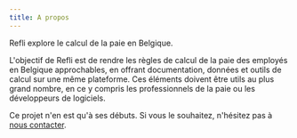 ```yaml
---
title: A propos
---
```


Refli explore le calcul de la paie en Belgique.

L'objectif de Refli est de rendre les règles de calcul de la paie des employés
en Belgique approchables, en offrant documentation, données et outils de
calcul sur une même plateforme. Ces éléments doivent être utils au plus grand
nombre, en ce y compris les professionnels de la paie ou les développeurs de
logiciels.

Ce projet n'en est qu'à ses débuts. Si vous le souhaitez, n'hésitez pas à [nous
contacter](/contact.html).
<br />
<br />
<br />
